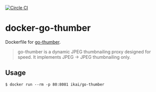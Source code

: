 [![Circle CI](https://circleci.com/gh/ikait/docker-go-thumber/tree/dev.svg?style=badge)](https://circleci.com/gh/ikait/docker-go-thumber/tree/dev)
# docker-go-thumber

Dockerfile for [go-thumber](https://github.com/pixiv/go-thumber).

> go-thumber is a dynamic JPEG thumbnailing proxy designed for speed. It implements JPEG -> JPEG thumbnailing only.

## Usage
```
$ docker run --rm -p 80:8081 ikai/go-thumber
```

